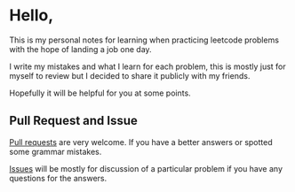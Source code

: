# Hello,

This is my personal notes for learning when practicing leetcode problems with the hope of landing a job one day.

I write my mistakes and what I learn for each problem, this is mostly just for myself to review but I decided to share it publicly with my friends. 

Hopefully it will be helpful for you at some points.

## Pull Request and Issue

[Pull requests](https://github.com/rockmanvnx6/LeetCode-Note/pulls) are very welcome. If you have a better answers or spotted some grammar mistakes.

[Issues](https://github.com/rockmanvnx6/LeetCode-Note/issues) will be mostly for discussion of a particular problem if you have any questions for the answers.


<!--stackedit_data:
eyJoaXN0b3J5IjpbMTg3MjMyMDg0MF19
-->